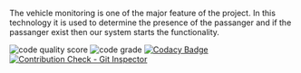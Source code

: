 

The vehicle monitoring is one of the major feature of the project. In this technology it is used to determine the presence of the passanger and if the passanger exist then our system starts the functionality.


![code quality score](https://api.codiga.io/project/31610/score/svg)
![code grade](https://api.codiga.io/project/31610/status/svg)
[![Codacy Badge](https://app.codacy.com/project/badge/Grade/a15fa63a1eb643f3a390ce4cfa35060e)](https://www.codacy.com/gh/pawannraj/M2_EMD-SYS/dashboard?utm_source=github.com&amp;utm_medium=referral&amp;utm_content=pawannraj/M2_EMD-SYS&amp;utm_campaign=Badge_Grade)
[![Contribution Check - Git Inspector](https://github.com/pawannraj/M2_EMD-SYS/actions/workflows/gitinspector.yml/badge.svg)](https://github.com/pawannraj/M2_EMD-SYS/actions/workflows/gitinspector.yml)
